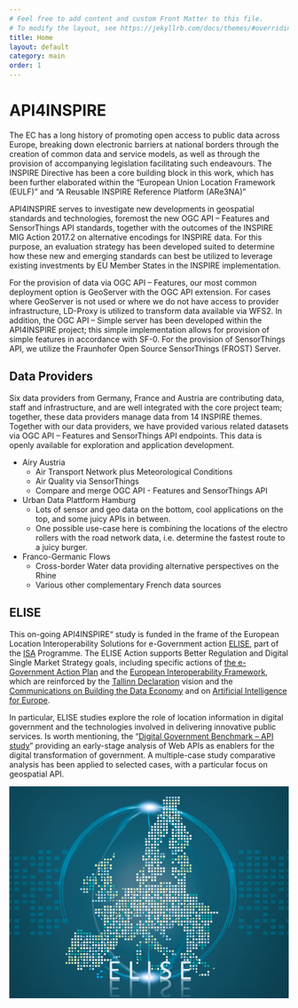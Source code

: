 ```yaml
---
# Feel free to add content and custom Front Matter to this file.
# To modify the layout, see https://jekyllrb.com/docs/themes/#overriding-theme-defaults
title: Home
layout: default
category: main
order: 1
---
```


# API4INSPIRE

The EC has a long history of promoting open access to public data across Europe, breaking down electronic barriers at national borders through the creation of common data and service models, as well as through the provision of accompanying legislation facilitating such endeavours.
The INSPIRE Directive has been a core building block in this work, which has been further elaborated within the “European Union Location Framework (EULF)” and “A Reusable INSPIRE Reference Platform (ARe3NA)”

API4INSPIRE serves to investigate new developments in geospatial standards and technologies, foremost the new OGC API – Features and SensorThings API standards, together with the outcomes of the INSPIRE MIG Action 2017.2 on alternative encodings for INSPIRE data.
For this purpose, an evaluation strategy has been developed suited to determine how these new and emerging standards can best be utilized to leverage existing investments by EU Member States in the INSPIRE implementation.

For the provision of data via OGC API – Features, our most common deployment option is GeoServer with the OGC API extension.
For cases where GeoServer is not used or where we do not have access to provider infrastructure, LD-Proxy is utilized to transform data available via WFS2.
In addition, the OGC API – Simple server has been developed within the API4INSPIRE project; this simple implementation allows for provision of simple features in accordance with SF-0.
For the provision of SensorThings API, we utilize the Fraunhofer Open Source SensorThings (FROST) Server.

## Data Providers

Six data providers from Germany, France and Austria are contributing data, staff and infrastructure, and are well integrated with the core project team;
together, these data providers manage data from 14 INSPIRE themes.
Together with our data providers, we have provided various related datasets via OGC API – Features and SensorThings API endpoints.
This data is openly available for exploration and application development.

* Airy Austria
  * Air Transport Network plus Meteorological Conditions
  * Air Quality via SensorThings
  * Compare and merge OGC API - Features and SensorThings API
* Urban Data Plattform Hamburg
  * Lots of sensor and geo data on the bottom, cool applications on the top, and some juicy APIs in between.
  * One possible use-case here is combining the locations of the electro rollers with the road network data, i.e. determine the fastest route to a juicy burger.
* Franco-Germanic Flows
  * Cross-border Water data providing alternative perspectives on the Rhine
  * Various other complementary French data sources


## ELISE

This on-going API4INSPIRE“ study is funded in the frame of the European Location Interoperability Solutions for e-Government action [ELISE](https://ec.europa.eu/isa2/actions/elise_en),
 part of the [ISA](https://ec.europa.eu/digital-single-market/en/european-egovernment-action-plan-2016-2020) Programme.
The ELISE Action supports Better Regulation and Digital Single Market Strategy goals,
 including specific actions of [the e-Government Action Plan](https://ec.europa.eu/digital-single-market/en/european-egovernment-action-plan-2016-2020) and the [European Interoperability Framework](https://ec.europa.eu/isa2/eif_en),
 which are reinforced by the [Tallinn Declaration](http://ec.europa.eu/newsroom/document.cfm?doc_id=47559) vision
 and the [Communications on Building the Data Economy](https://eur-lex.europa.eu/content/news/building_EU_data_economy.html)
 and on [Artificial Intelligence for Europe](https://ec.europa.eu/digital-single-market/en/news/communication-artificial-intelligence-europe).

In particular, ELISE studies explore the role of location information in digital government and the technologies involved in delivering innovative public services.
Is worth mentioning, the “[Digital Government Benchmark – API study](https://joinup.ec.europa.eu/collection/elise-european-location-interoperability-solutions-e-government/document/report-digital-government-benchmark-api-study)” providing an early-stage analysis of Web APIs as enablers for the digital transformation of government.
A multiple-case study comparative analysis has been applied to selected cases, with a particular focus on geospatial API.

![ELISE](images/ELISE-VI.png)


